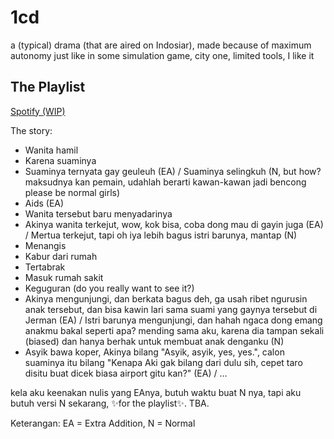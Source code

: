 # 1cd
a (typical) drama (that are aired on Indosiar), made because of maximum autonomy just like in some simulation game, city one, limited tools, I like it

## The Playlist
[Spotify (WIP)](https://open.spotify.com/playlist/3vxWARE3Zfo8pJiqPcxjTQ?si=8bf06eaa6c3345b4)

The story:
- Wanita hamil
- Karena suaminya
- Suaminya ternyata gay geuleuh (EA) / Suaminya selingkuh (N, but how? maksudnya kan pemain, udahlah berarti kawan-kawan jadi bencong please be normal girls)
- Aids (EA)
- Wanita tersebut baru menyadarinya
- Akinya wanita terkejut, wow, kok bisa, coba dong mau di gayin juga (EA) / Mertua terkejut, tapi oh iya lebih bagus istri barunya, mantap (N)
- Menangis
- Kabur dari rumah
- Tertabrak
- Masuk rumah sakit
- Keguguran (do you really want to see it?)
- Akinya mengunjungi, dan berkata bagus deh, ga usah ribet ngurusin anak tersebut, dan bisa kawin lari sama suami yang gaynya tersebut di Jerman (EA) / Istri barunya mengunjungi, dan hahah ngaca dong emang anakmu bakal seperti apa? mending sama aku, karena dia tampan sekali (biased) dan hanya berhak untuk membuat anak denganku (N)
- Asyik bawa koper, Akinya bilang "Asyik, asyik, yes, yes.", calon suaminya itu bilang "Kenapa Aki gak bilang dari dulu sih, cepet taro disitu buat dicek biasa airport gitu kan?" (EA) / ...

kela aku keenakan nulis yang EAnya, butuh waktu buat N nya, tapi aku butuh versi N sekarang, ✨for the playlist✨. TBA.

Keterangan:
EA = Extra Addition, N = Normal
